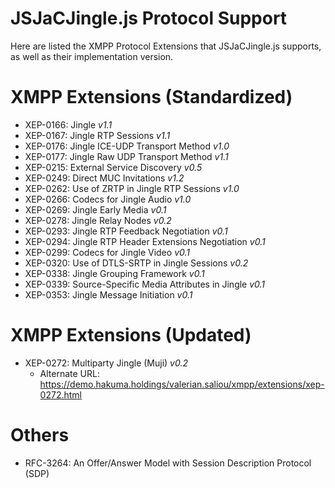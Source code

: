 JSJaCJingle.js Protocol Support
===============================

Here are listed the XMPP Protocol Extensions that JSJaCJingle.js supports, as well as their implementation version.


# XMPP Extensions (Standardized)

 * XEP-0166: Jingle *v1.1*
 * XEP-0167: Jingle RTP Sessions *v1.1*
 * XEP-0176: Jingle ICE-UDP Transport Method *v1.0*
 * XEP-0177: Jingle Raw UDP Transport Method *v1.1*
 * XEP-0215: External Service Discovery *v0.5*
 * XEP-0249: Direct MUC Invitations *v1.2*
 * XEP-0262: Use of ZRTP in Jingle RTP Sessions *v1.0*
 * XEP-0266: Codecs for Jingle Audio *v1.0*
 * XEP-0269: Jingle Early Media *v0.1*
 * XEP-0278: Jingle Relay Nodes *v0.2*
 * XEP-0293: Jingle RTP Feedback Negotiation *v0.1*
 * XEP-0294: Jingle RTP Header Extensions Negotiation *v0.1*
 * XEP-0299: Codecs for Jingle Video *v0.1*
 * XEP-0320: Use of DTLS-SRTP in Jingle Sessions *v0.2*
 * XEP-0338: Jingle Grouping Framework *v0.1*
 * XEP-0339: Source-Specific Media Attributes in Jingle *v0.1*
 * XEP-0353: Jingle Message Initiation *v0.1*


# XMPP Extensions (Updated)

 * XEP-0272: Multiparty Jingle (Muji) *v0.2*
   * Alternate URL: https://demo.hakuma.holdings/valerian.saliou/xmpp/extensions/xep-0272.html


# Others

 * RFC-3264: An Offer/Answer Model with Session Description Protocol (SDP)
